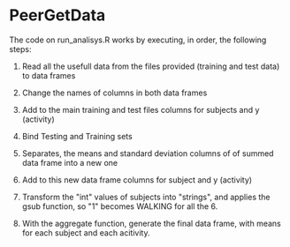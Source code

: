 PeerGetData
===========

The code on run_analisys.R works by executing, in order, the following steps:

1) Read all the usefull data from the files provided (training and test data) to data frames

2) Change the names of columns in both data frames

3) Add to the main training and test files columns for subjects and y (activity)

4) Bind Testing and Training sets

5) Separates, the means and standard deviation columns of of summed data frame into a new one

6) Add to this new data frame columns for subject and y (activity)

7) Transform the "int" values of subjects into "strings", and applies the gsub function, so "1" becomes WALKING for all the 6.

8) With the aggregate function, generate the final data frame, with means for each subject and each acitivity.
